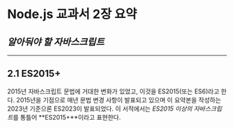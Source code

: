 # Node.js 교과서 2장 요약
## *알아둬야 할 자바스크립트*
- - -


## 2.1 ES2015+

2015년 자바스크립트 문법에 거대한 변화가 있었고, 이것을 ES2015(또는 ES6)라고 한다. 2015년을 기점으로 매년 문법 변경 사항이 발표되고 있으며 이 요약본을 작성하는 2023년 기준으론 ES2023이 발표되었다. 이 서적에서는 *ES2015 이상의 자바스크립트*를 통틀어 **ES2015\+**이라고 표현한다.
